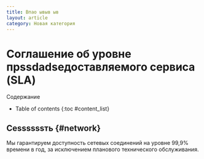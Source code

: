 ```yaml
---
title: Впао ывыв ыв
layout: article
category: Новая категория
---
```



Соглашение об уровне прssdadsедоставляемого сервиса (SLA)
===================================================


Содержание

* Table of contents
{:toc #content_list}




Сеssssssть {#network}
---------------

Мы гарантируем доступность сетевых соединений на уровне 99,9% времени в год, за исключением планового технического обслуживания.